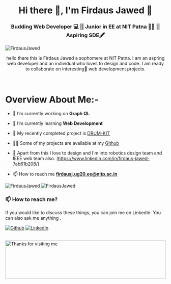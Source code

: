 <h1 align="center">Hi there 👋, I'm Firdaus Jawed 👧</h1>
<h3 align="center">Budding Web Developer 💻 || Junior in EE at NIT Patna 👩‍🎓 || Aspiring SDE🖋</h3>
<p align="left"> <img src="https://komarev.com/ghpvc/?username=FirdausJawed" alt="FirdausJawed" /> </p>


<p align="center">hello there this is Firdaus Jawed a sophomere at NIT Patna. I am an aspring web developer and an individual who loves to design and code. I am ready to collaborate on interesting🤩 web development projects. </p>


<br>

# Overview About Me:-

- 🔭 I’m currently working on <strong>Graph QL</strong>

- 🌱 I’m currently learning **Web Development**

- 🤔 My recently completed project is [DRUM-KIT](https://github.com/FirdausJawed/drum)

- 👨‍💻 Some of my projects are available at my [Github](https://github.com/FirdausJawed?tab=repositories)

- 👀 Apart from this I love to design and I'm into robotics design team and IEEE web team also.
(https://www.linkedin.com/in/firdaus-jawed-7ab61b208/)

- 📫 How to reach me **firdausj.ug20.ee@nitp.ac.in**





<img align="left" src="https://github-readme-stats.vercel.app/api/top-langs/?username=pratik8696&layout=compact&hide=html&theme=radical" alt="FirdausJawed" />

<img align="center" src="https://github-readme-stats.vercel.app/api?username=pratik8696&show_icons=true&theme=radical&count_private=true" alt="FirdausJawed" />




### 📫 How to reach me?
If you would like to discuss these things, you can join me on LinkedIn. You can also ask me anything .

<p><a href="https://github.com/FirdausJawed" target="_blank"><img alt="Github" src="https://img.shields.io/badge/GitHub-%2312100E.svg?&style=for-the-badge&logo=Github&logoColor=white" /></a> <a href="https://www.linkedin.com/in/firdaus-jawed-7ab61b208/" target="_blank"><img alt="LinkedIn" src="https://img.shields.io/badge/linkedin-%230077B5.svg?&style=for-the-badge&logo=linkedin&logoColor=white" /></a></p>


<br>

<img height="120" alt="Thanks for visiting me" width="100%" src="https://raw.githubusercontent.com/BrunnerLivio/brunnerlivio/master/images/marquee.svg" />
